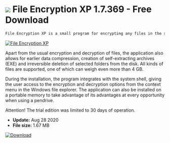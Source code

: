 # ![](https://cdn.softexe.net/static/icon/d/file-encryption-xp-8482.png) File Encryption XP 1.7.369 - Free Download

```sh
File Encryption XP is a small program for encrypting any files in the system, using the Blowfish algorithm and passwords, which are not saved anywhere during the protection. While the application is running, no temporary files are created, and the memory allocated is quickly drained, which, combined with the lack of a "back door" to the program, guarantees a high level of security during operation.
```
[![File Encryption XP](https://gallery.dpcdn.pl/imgc/Tools/73368/g_-_420x350_1.5_-_x20170112090056_0.png)](https://softexe.net/win/security-privacy/encryption/file-encryption-xp:hdhb.html)

Apart from the usual encryption and decryption of files, the application also allows for earlier data compression, creation of self-extracting archives (EXE) and irreversible deletion of selected folders from the disk. All kinds of files are supported, one of which can weigh even more than 4 GB.
 
 During the installation, the program integrates with the system shell, giving the user access to the encryption and decryption options from the context menu in the Windows file explorer. The application can also be installed on a portable memory to take advantage of its advantages at every opportunity when using a pendrive.
 
 Attention!
 The trial edition was limited to 30 days of operation.


- **Update:** Aug 28 2020
- **File size:** 1.67 MB

[![Download](https://cdn.softexe.net/static/img/download.png)](https://softexe.net/win/security-privacy/encryption/file-encryption-xp:hdhb.html)

